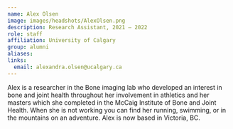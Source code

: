 ```yaml
---
name: Alex Olsen
image: images/headshots/AlexOlsen.png
description: Research Assistant, 2021 – 2022
role: staff
affiliation: University of Calgary
group: alumni
aliases: 
links:
  email: alexandra.olsen@ucalgary.ca
---
```


Alex is a researcher in the Bone imaging lab who developed an interest in bone 
and joint health throughout her involvement in athletics and her masters which 
she completed in the McCaig Institute of Bone and Joint Health. When she is not 
working you can find her running, swimming, or in the mountains on an adventure.
Alex is now based in Victoria, BC.